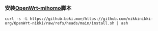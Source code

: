 ### 安装[OpenWrt-mihomo](https://github.com/morytyann/OpenWrt-mihomo)脚本

```shell
curl -s -L https://github.boki.moe/https://github.com/nikkinikki-org/OpenWrt-nikki/raw/refs/heads/main/install.sh | ash
```
